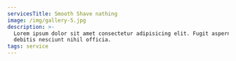 ```yaml
---
servicesTitle: Smooth Shave nathing
image: /img/gallery-5.jpg
description: >-
  Lorem ipsum dolor sit amet consectetur adipisicing elit. Fugit aspernatur quo
  debitis nesciunt nihil officia.
tags: service
---
```


